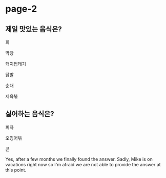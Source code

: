 # page-2

## 제일 맛있는 음식은?

회 

막창

돼지껍데기

닭발

순대

제육볶

## 싫어하는 음식은?

피자

오징어볶

콘

Yes, after a few months we finally found the answer. Sadly, Mike is on vacations right now so I'm afraid we are not able to provide the answer at this point.




